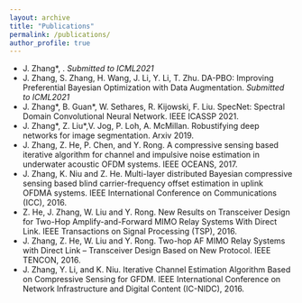 ```yaml
---
layout: archive
title: "Publications"
permalink: /publications/
author_profile: true
---
```


<!-- {% if author.googlescholar %}
  You can also find my articles on <u><a href="{{author.googlescholar}}">my Google Scholar profile</a>.</u>
{% endif %}

{% include base_path %}

{% for post in site.publications reversed %}
  {% include archive-single.html %}
{% endfor %} -->


- J. Zhang*, . *Submitted to ICML2021*
- J. Zhang, S. Zhang, H. Wang, J. Li, Y. Li, T. Zhu. DA-PBO: Improving Preferential Bayesian Optimization with Data Augmentation. *Submitted to ICML2021*
- J. Zhang\*, B. Guan\*, W. Sethares, R. Kijowski, F. Liu. SpecNet: Spectral Domain Convolutional Neural Network. IEEE ICASSP 2021.
- J. Zhang\*, Z. Liu\*,V. Jog, P. Loh, A. McMillan. Robustifying deep networks for image segmentation. Arxiv 2019.
- J. Zhang, Z. He, P. Chen, and Y. Rong. A compressive sensing based iterative algorithm for channel and impulsive noise estimation in underwater acoustic OFDM systems. IEEE OCEANS, 2017.
- J. Zhang, K. Niu and Z. He. Multi-layer distributed Bayesian compressive sensing based blind carrier-frequency offset estimation in uplink OFDMA systems. IEEE International Conference on Communications (ICC), 2016.
- Z. He, J. Zhang, W. Liu and Y. Rong. New Results on Transceiver Design for Two-Hop Amplify-and-Forward MIMO Relay Systems With Direct Link. IEEE Transactions on Signal Processing (TSP), 2016.
- J. Zhang, Z. He, W. Liu and Y. Rong. Two-hop AF MIMO Relay Systems with Direct Link – Transceiver Design Based on New Protocol. IEEE TENCON, 2016.
- J. Zhang, Y. Li, and K. Niu. Iterative Channel Estimation Algorithm Based on Compressive Sensing for GFDM. IEEE International Conference on Network Infrastructure and Digital Content (IC-NIDC), 2016.